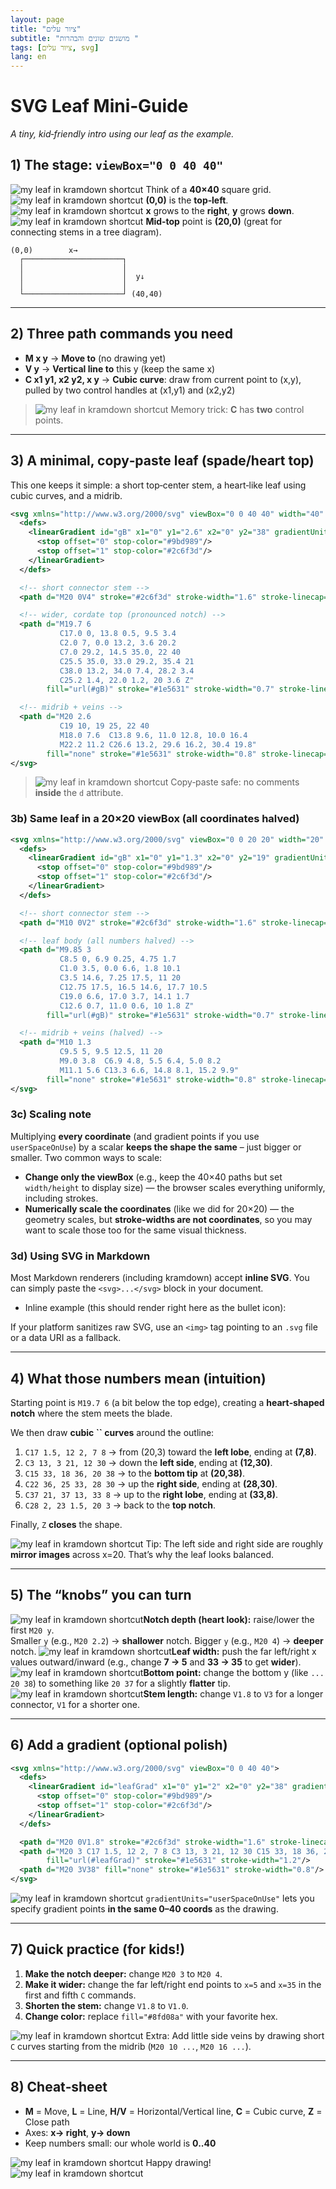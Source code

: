 ```yaml
---
layout: page
title: "ציור עלים"
subtitle: "מושגים שונים והבהרות "
tags: [ציור עלים, svg]
lang: en
---
```


# SVG Leaf Mini‑Guide
<style>
html {
  direction: ltr !important;
}
body {
  text-align: left !important;
}
</style>



*A tiny, kid‑friendly intro using our leaf as the example.*

## 1) The stage: `viewBox="0 0 40 40"`

![my leaf in kramdown shortcut](simple_leaf_half.svg) Think of a **40×40** square grid.
![my leaf in kramdown shortcut](simple_leaf_half.svg) **(0,0)** is the **top‑left**.
![my leaf in kramdown shortcut](simple_leaf_half.svg) **x** grows to the **right**, **y** grows **down**.
![my leaf in kramdown shortcut](simple_leaf_half.svg) **Mid‑top** point is **(20,0)** (great for connecting stems in a tree diagram).

```
(0,0)        x→
  ┌──────────────────────┐
  │                      │
  │                      │  y↓
  │                      │
  └──────────────────────┘ (40,40)
```

---

## 2) Three path commands you need

- **M x y** → **Move to** (no drawing yet)
- **V y** → **Vertical line to** this y (keep the same x)
- **C x1 y1, x2 y2, x y** → **Cubic curve**: draw from current point to (x,y), pulled by two control handles at (x1,y1) and (x2,y2)

> ![my leaf in kramdown shortcut](simple_leaf_svg.svg) Memory trick: **C** has **two** control points.

---

## 3) A minimal, copy‑paste leaf (spade/heart top)

This one keeps it simple: a short top‑center stem, a heart‑like leaf using cubic curves, and a midrib.

```xml
<svg xmlns="http://www.w3.org/2000/svg" viewBox="0 0 40 40" width="40" height="40">
  <defs>
    <linearGradient id="gB" x1="0" y1="2.6" x2="0" y2="38" gradientUnits="userSpaceOnUse">
      <stop offset="0" stop-color="#9bd989"/>
      <stop offset="1" stop-color="#2c6f3d"/>
    </linearGradient>
  </defs>

  <!-- short connector stem -->
  <path d="M20 0V4" stroke="#2c6f3d" stroke-width="1.6" stroke-linecap="round" fill="none"/>

  <!-- wider, cordate top (pronounced notch) -->
  <path d="M19.7 6
           C17.0 0, 13.8 0.5, 9.5 3.4
           C2.0 7, 0.0 13.2, 3.6 20.2
           C7.0 29.2, 14.5 35.0, 22 40
           C25.5 35.0, 33.0 29.2, 35.4 21
           C38.0 13.2, 34.0 7.4, 28.2 3.4
           C25.2 1.4, 22.0 1.2, 20 3.6 Z"
        fill="url(#gB)" stroke="#1e5631" stroke-width="0.7" stroke-linejoin="round"/>

  <!-- midrib + veins -->
  <path d="M20 2.6
           C19 10, 19 25, 22 40
           M18.0 7.6  C13.8 9.6, 11.0 12.8, 10.0 16.4
           M22.2 11.2 C26.6 13.2, 29.6 16.2, 30.4 19.8"
        fill="none" stroke="#1e5631" stroke-width="0.8" stroke-linecap="round"/>
</svg>
```

> ![my leaf in kramdown shortcut](simple_leaf_svg.svg) Copy‑paste safe: no comments **inside** the `d` attribute.

### 3b) Same leaf in a 20×20 viewBox (all coordinates halved)

```xml
<svg xmlns="http://www.w3.org/2000/svg" viewBox="0 0 20 20" width="20" height="20">
  <defs>
    <linearGradient id="gB" x1="0" y1="1.3" x2="0" y2="19" gradientUnits="userSpaceOnUse">
      <stop offset="0" stop-color="#9bd989"/>
      <stop offset="1" stop-color="#2c6f3d"/>
    </linearGradient>
  </defs>

  <!-- short connector stem -->
  <path d="M10 0V2" stroke="#2c6f3d" stroke-width="1.6" stroke-linecap="round" fill="none"/>

  <!-- leaf body (all numbers halved) -->
  <path d="M9.85 3
           C8.5 0, 6.9 0.25, 4.75 1.7
           C1.0 3.5, 0.0 6.6, 1.8 10.1
           C3.5 14.6, 7.25 17.5, 11 20
           C12.75 17.5, 16.5 14.6, 17.7 10.5
           C19.0 6.6, 17.0 3.7, 14.1 1.7
           C12.6 0.7, 11.0 0.6, 10 1.8 Z"
        fill="url(#gB)" stroke="#1e5631" stroke-width="0.7" stroke-linejoin="round"/>

  <!-- midrib + veins (halved) -->
  <path d="M10 1.3
           C9.5 5, 9.5 12.5, 11 20
           M9.0 3.8  C6.9 4.8, 5.5 6.4, 5.0 8.2
           M11.1 5.6 C13.3 6.6, 14.8 8.1, 15.2 9.9"
        fill="none" stroke="#1e5631" stroke-width="0.8" stroke-linecap="round"/>
</svg>
```

### 3c) Scaling note

Multiplying **every coordinate** (and gradient points if you use `userSpaceOnUse`) by a scalar **keeps the shape the same** – just bigger or smaller. Two common ways to scale:

- **Change only the viewBox** (e.g., keep the 40×40 paths but set `width/height` to display size) — the browser scales everything uniformly, including strokes.
- **Numerically scale the coordinates** (like we did for 20×20) — the geometry scales, but **stroke-widths are not coordinates**, so you may want to scale those too for the same visual thickness.

### 3d) Using SVG in Markdown

Most Markdown renderers (including kramdown) accept **inline SVG**. You can simply paste the `<svg>...</svg>` block in your document.

- Inline example (this should render right here as the bullet icon):&#x20;

If your platform sanitizes raw SVG, use an `<img>` tag pointing to an `.svg` file or a data URI as a fallback.

---

## 4) What those numbers mean (intuition)

Starting point is `M19.7 6` (a bit below the top edge), creating a **heart‑shaped notch** where the stem meets the blade.

We then draw **cubic **``** curves** around the outline:

1. `C17 1.5, 12 2, 7 8` → from (20,3) toward the **left lobe**, ending at **(7,8)**.
2. `C3 13, 3 21, 12 30` → down the **left side**, ending at **(12,30)**.
3. `C15 33, 18 36, 20 38` → to the **bottom tip** at **(20,38)**.
4. `C22 36, 25 33, 28 30` → up the **right side**, ending at **(28,30)**.
5. `C37 21, 37 13, 33 8` → up to the **right lobe**, ending at **(33,8)**.
6. `C28 2, 23 1.5, 20 3` → back to the **top notch**.

Finally, `Z` **closes** the shape.

![my leaf in kramdown shortcut](simple_leaf_svg.svg) Tip: The left side and right side are roughly **mirror images** across x=20. That’s why the leaf looks balanced.

---

## 5) The “knobs” you can turn

![my leaf in kramdown shortcut](simple_leaf_half.svg)**Notch depth (heart look):** raise/lower the first `M20 y`.\
  Smaller `y` (e.g., `M20 2.2`) → **shallower** notch. Bigger `y` (e.g., `M20 4`) → **deeper** notch.
![my leaf in kramdown shortcut](simple_leaf_half.svg)**Leaf width:** push the far left/right x values outward/inward (e.g., change **7 → 5** and **33 → 35** to get **wider**).
![my leaf in kramdown shortcut](simple_leaf_half.svg)**Bottom point:** change the bottom y (like `... 20 38`) to something like `20 37` for a slightly **flatter** tip.
![my leaf in kramdown shortcut](simple_leaf_half.svg)**Stem length:** change `V1.8` to `V3` for a longer connector, `V1` for a shorter one.

---

## 6) Add a gradient (optional polish)

```xml
<svg xmlns="http://www.w3.org/2000/svg" viewBox="0 0 40 40">
  <defs>
    <linearGradient id="leafGrad" x1="0" y1="2" x2="0" y2="38" gradientUnits="userSpaceOnUse">
      <stop offset="0" stop-color="#9bd989"/>
      <stop offset="1" stop-color="#2c6f3d"/>
    </linearGradient>
  </defs>

  <path d="M20 0V1.8" stroke="#2c6f3d" stroke-width="1.6" stroke-linecap="round" fill="none"/>
  <path d="M20 3 C17 1.5, 12 2, 7 8 C3 13, 3 21, 12 30 C15 33, 18 36, 20 38 C22 36, 25 33, 28 30 C37 21, 37 13, 33 8 C28 2, 23 1.5, 20 3 Z"
        fill="url(#leafGrad)" stroke="#1e5631" stroke-width="1.2"/>
  <path d="M20 3V38" fill="none" stroke="#1e5631" stroke-width="0.8"/>
</svg>
```

![my leaf in kramdown shortcut](simple_leaf_svg.svg) `gradientUnits="userSpaceOnUse"` lets you specify gradient points **in the same 0–40 coords** as the drawing.

---

## 7) Quick practice (for kids!)

1. **Make the notch deeper:** change `M20 3` to `M20 4`.
2. **Make it wider:** change the far left/right end points to `x=5` and `x=35` in the first and fifth `C` commands.
3. **Shorten the stem:** change `V1.8` to `V1.0`.
4. **Change color:** replace `fill="#8fd08a"` with your favorite hex.

![my leaf in kramdown shortcut](simple_leaf_half.svg) Extra: Add little side veins by drawing short `C` curves starting from the midrib (`M20 10 ...`, `M20 16 ...`).

---

## 8) Cheat‑sheet

- **M** = Move, **L** = Line, **H/V** = Horizontal/Vertical line, **C** = Cubic curve, **Z** = Close path
- Axes: **x→ right**, **y→ down**
- Keep numbers small: our whole world is **0..40**

![my leaf in kramdown shortcut](simple_leaf_svg.svg) Happy drawing! ![my leaf in kramdown shortcut](simple_leaf_half.svg)